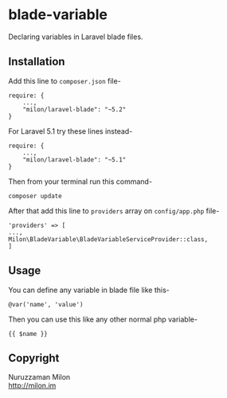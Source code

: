 # blade-variable

Declaring variables in Laravel blade files.

## Installation

Add this line to `composer.json` file-

```
require: {
    ...,
    "milon/laravel-blade": "~5.2"
}
```

For Laravel 5.1 try these lines instead-
```
require: {
    ...,
    "milon/laravel-blade": "~5.1"
}
```

Then from your terminal run this command-

```
composer update
```

After that add this line to `providers` array on `config/app.php` file-

```
'providers' => [
...,
Milon\BladeVariable\BladeVariableServiceProvider::class,
]
```

## Usage

You can define any variable in blade file like this-

```
@var('name', 'value')
```

Then you can use this like any other normal php variable-

```
{{ $name }}
```

## Copyright

Nuruzzaman Milon  
http://milon.im
